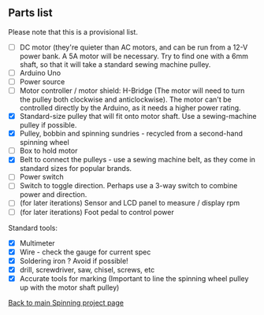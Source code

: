 ## Parts list
Please note that this is a provisional list. 

- [ ] DC motor (they're quieter than AC motors, and can be run from a 12-V power bank. A 5A motor will be necessary. Try to find one with a 6mm shaft, so that it will take a standard sewing machine pulley.
- [ ] Arduino Uno
- [ ] Power source
- [ ] Motor controller / motor shield: H-Bridge (The motor will need to turn the pulley both clockwise and anticlockwise). The motor can't be controlled directly by the Arduino, as it needs a higher power rating.
- [x] Standard-size pulley that will fit onto motor shaft. Use a sewing-machine pulley if possible.
- [x] Pulley, bobbin and spinning sundries - recycled from a second-hand spinning wheel
- [ ] Box to hold motor
- [x] Belt to connect the pulleys - use a sewing machine belt, as they come in standard sizes for popular brands.
- [ ] Power switch
- [ ] Switch to toggle direction. Perhaps use a 3-way switch to combine power and direction.
- [ ] (for later iterations) Sensor and LCD panel to measure / display rpm
- [ ] (for later iterations) Foot pedal to control power

Standard tools:
- [x] Multimeter
- [x] Wire - check the gauge for current spec
- [x] Soldering iron ? Avoid if possible!
- [x] drill, screwdriver, saw, chisel, screws, etc
- [x] Accurate tools for marking (Important to line the spinning wheel pulley up with the motor shaft pulley)

[Back to main Spinning project page](https://tarchur.github.io/SpinningWheel/)
